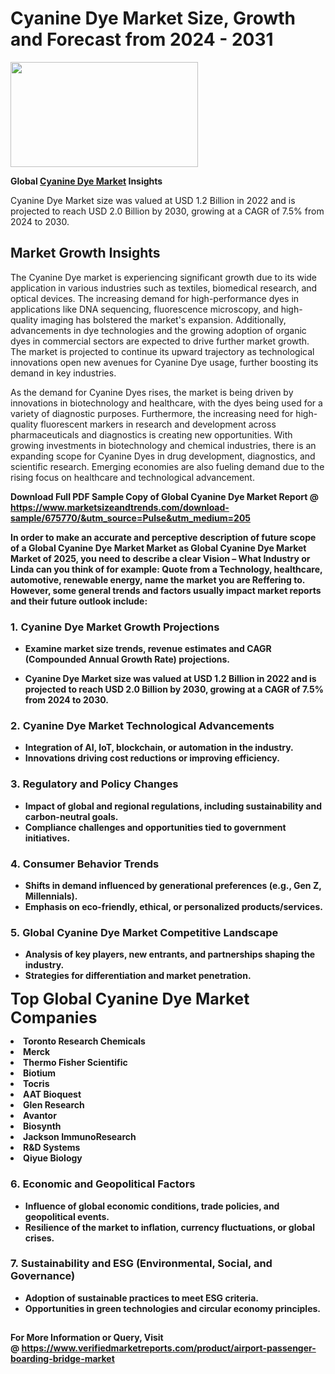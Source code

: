 <H1>Cyanine Dye Market Size, Growth and Forecast from 2024 - 2031</H1><img class="aligncenter size-medium wp-image-584254" src="https://thirdeyenews.in/wp-content/uploads/2024/09/Global-Market-Research-300x168.jpeg" alt="" width="300" height="168" /><p><strong>Global&nbsp;<a href="https://www.marketsizeandtrends.com/download-sample/675770/&amp;utm_source=Pulse&amp;utm_medium=205">Cyanine Dye Market</a> Insights</strong></p><p>Cyanine Dye Market size was valued at USD 1.2 Billion in 2022 and is projected to reach USD 2.0 Billion by 2030, growing at a CAGR of 7.5% from 2024 to 2030.</p><p><h2>Market Growth Insights</h2> <p>The Cyanine Dye market is experiencing significant growth due to its wide application in various industries such as textiles, biomedical research, and optical devices. The increasing demand for high-performance dyes in applications like DNA sequencing, fluorescence microscopy, and high-quality imaging has bolstered the market's expansion. Additionally, advancements in dye technologies and the growing adoption of organic dyes in commercial sectors are expected to drive further market growth. The market is projected to continue its upward trajectory as technological innovations open new avenues for Cyanine Dye usage, further boosting its demand in key industries.</p> <p><strong></strong></p> <p>As the demand for Cyanine Dyes rises, the market is being driven by innovations in biotechnology and healthcare, with the dyes being used for a variety of diagnostic purposes. Furthermore, the increasing need for high-quality fluorescent markers in research and development across pharmaceuticals and diagnostics is creating new opportunities. With growing investments in biotechnology and chemical industries, there is an expanding scope for Cyanine Dyes in drug development, diagnostics, and scientific research. Emerging economies are also fueling demand due to the rising focus on healthcare and technological advancement.</p> <p><strong></p><p><span class=""><strong>Download Full PDF Sample Copy of Global Cyanine Dye Market Report</strong> @ <a href="https://www.marketsizeandtrends.com/download-sample/675770/&amp;utm_source=Pulse&amp;utm_medium=205" target="_blank">https://www.marketsizeandtrends.com/download-sample/675770/&amp;utm_source=Pulse&amp;utm_medium=205</a></span></p><p>In order to make an accurate and perceptive description of future scope of a Global&nbsp;Cyanine Dye Market Market as Global&nbsp;Cyanine Dye Market Market of 2025, you need to describe a clear Vision &ndash; What Industry or Linda can you think of for example: Quote from a Technology, healthcare, automotive, renewable energy, name the market you are Reffering to. However, some general trends and factors usually impact market reports and their future outlook include:</p><h3>1.&nbsp;<strong>Cyanine Dye Market Growth Projections</strong></h3><ul><li>Examine market size trends, revenue estimates and CAGR (Compounded Annual Growth Rate) projections.</li><li><p>Cyanine Dye Market size was valued at USD 1.2 Billion in 2022 and is projected to reach USD 2.0 Billion by 2030, growing at a CAGR of 7.5% from 2024 to 2030.</p></li></ul><h3>2.&nbsp;<strong>Cyanine Dye Market Technological Advancements</strong></h3><ul><li>Integration of AI, IoT, blockchain, or automation in the industry.</li><li>Innovations driving cost reductions or improving efficiency.</li></ul><h3>3.&nbsp;<strong>Regulatory and Policy Changes</strong></h3><ul><li>Impact of global and regional regulations, including sustainability and carbon-neutral goals.</li><li>Compliance challenges and opportunities tied to government initiatives.</li></ul><h3>4.&nbsp;<strong>Consumer Behavior Trends</strong></h3><ul><li>Shifts in demand influenced by generational preferences (e.g., Gen Z, Millennials).</li><li>Emphasis on eco-friendly, ethical, or personalized products/services.</li></ul><h3>5.&nbsp;<strong>Global Cyanine Dye Market Competitive Landscape</strong></h3><ul><li>Analysis of key players, new entrants, and partnerships shaping the industry.</li><li>Strategies for differentiation and market penetration.</li></ul><p data-pm-slice="1 1 []"><span style="color: inherit; font-family: inherit; font-size: 25px;">Top Global Cyanine Dye Market Companies</span></p><div class="" data-test-id=""><p><li>Toronto Research Chemicals</li><li> Merck</li><li> Thermo Fisher Scientific</li><li> Biotium</li><li> Tocris</li><li> AAT Bioquest</li><li> Glen Research</li><li> Avantor</li><li> Biosynth</li><li> Jackson ImmunoResearch</li><li> R&D Systems</li><li> Qiyue Biology</li></p></div><h3>6.&nbsp;<strong>Economic and Geopolitical Factors</strong></h3><ul><li>Influence of global economic conditions, trade policies, and geopolitical events.</li><li>Resilience of the market to inflation, currency fluctuations, or global crises.</li></ul><h3>7.&nbsp;<strong>Sustainability and ESG (Environmental, Social, and Governance)</strong></h3><ul><li>Adoption of sustainable practices to meet ESG criteria.</li><li>Opportunities in green technologies and circular economy principles.</li></ul><h2><strong style="font-size: 14px;">For More Information or Query, Visit @&nbsp;</strong><a style="background-color: #ffffff; font-size: 14px;" href="https://www.marketsizeandtrends.com/report/cyanine-dye-market/" target="_blank">https://www.verifiedmarketreports.com/product/airport-passenger-boarding-bridge-market</a></h2>
